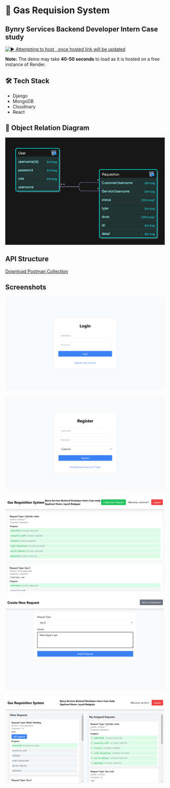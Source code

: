 # 📌 Gas Requision System
## Bynry Services Backend Developer Intern Case study
[![▶️ Attempting to host , once hosted link will be updated ]()](LIVE_DEMO_LINK_HERE)

**Note:** The demo may take **40-50 seconds** to load as it is hosted on a free instance of Render.


## 🛠️ Tech Stack
- Django
- MongoDB
- Cloudinary
- React


## 🔗 Object Relation Diagram

![ORM Diagram](https://raw.githubusercontent.com/j4yesh/Gas-Requisition-System/refs/heads/main/ImagesForReadme/orm.png)

## API Structure
[Download Postman Collection](https://github.com/j4yesh/Gas-Requisition-System/raw/main/PostMan%20Collection.json)


## Screenshots

![](https://raw.githubusercontent.com/j4yesh/Gas-Requisition-System/refs/heads/main/ImagesForReadme/ss1.png)

![](https://raw.githubusercontent.com/j4yesh/Gas-Requisition-System/refs/heads/main/ImagesForReadme/Screenshot%202025-02-14%20023514.png)

![](https://github.com/j4yesh/Gas-Requisition-System/blob/main/ImagesForReadme/Screenshot%202025-02-14%20023633.png)

![](https://raw.githubusercontent.com/j4yesh/Gas-Requisition-System/refs/heads/main/ImagesForReadme/Screenshot%202025-02-14%20023729.png)

![](https://raw.githubusercontent.com/j4yesh/Gas-Requisition-System/refs/heads/main/ImagesForReadme/Screenshot%202025-02-14%20023852.png)






